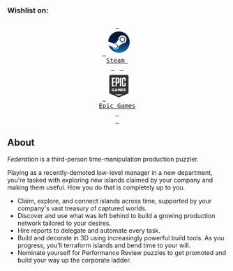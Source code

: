 
### Wishlist on:

<div style="text-align: center;">
<a href="https://store.steampowered.com/app/2298940/Federation/" target="_blank"><kbd> <br> <img src="img/steam_logo.png" width="50" style="margin:5px;"/> <br> Steam <br> </kbd></a> &nbsp;
<a href="https://store.epicgames.com/en-US/p/federation-3b45c0" target="_blank"><kbd> <br> <img src="img/epic_logo.png" width="50" style="margin:5px;"/> <br> Epic Games <br>  <br> </kbd></a>
</div>

## About

<p><em>Federation</em> is a third-person time-manipulation production puzzler.</p>
<p>Playing as a recently-demoted low-level manager in a new department, you're tasked with exploring new islands claimed by your company and making them useful. How you do that is completely up to you.</p>
<ul>
    <li>Claim, explore, and connect islands across time, supported by your company's vast treasury of captured worlds.</li>
    <li>Discover and use what was left behind to build a growing production network tailored to your desires.</li>
    <li>Hire reports to delegate and automate every task.</li>
    <li>Build and decorate in 3D using increasingly powerful build tools. As you progress, you'll terraform islands and bend time to your will.</li>
    <li>Nominate yourself for Performance Review puzzles to get promoted and build your way up the corporate ladder.</li>
</ul>

